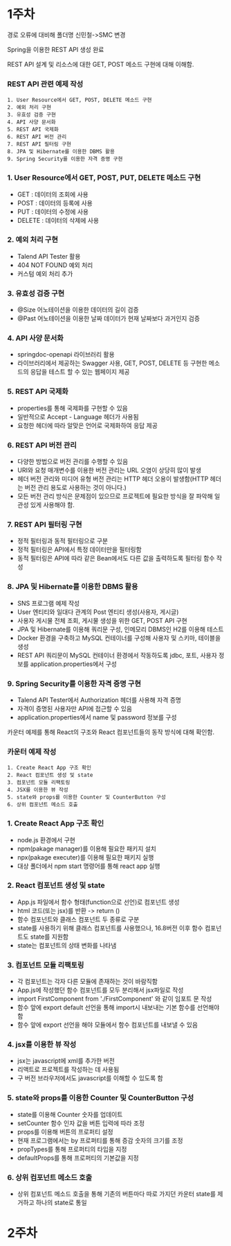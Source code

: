 # 1주차
경로 오류에 대비해 폴더명 신민철->SMC 변경

Spring을 이용한 REST API 생성 완료

REST API 설계 및 리소스에 대한 GET, POST 메소드 구현에 대해 이해함.

### REST API 관련 예제 작성

<pre><code>1. User Resource에서 GET, POST, DELETE 메소드 구현
2. 예외 처리 구현
3. 유효성 검증 구현
4. API 사양 문서화
5. REST API 국제화
6. REST API 버전 관리
7. REST API 필터링 구현
8. JPA 및 Hibernate를 이용한 DBMS 활용
9. Spring Security를 이용한 자격 증명 구현
</code></pre>
### 1. User Resource에서 GET, POST, PUT, DELETE 메소드 구현
- GET : 데이터의 조회에 사용
- POST : 데이터의 등록에 사용
- PUT : 데이터의 수정에 사용
- DELETE : 데이터의 삭제에 사용

### 2. 예외 처리 구현
- Talend API Tester 활용
- 404 NOT FOUND 예외 처리
- 커스텀 예외 처리 추가

### 3. 유효성 검증 구현
- @Size 어노테이션을 이용한 데이터의 길이 검증
- @Past 어노테이션을 이용한 날짜 데이터가 현재 날짜보다 과거인지 검증

### 4. API 사양 문서화
- springdoc-openapi 라이브러리 활용
- 라이브러리에서 제공하는 Swagger 사용, GET, POST, DELETE 등 구현한 메소드의 응답을 테스트 할 수 있는 웹페이지 제공

### 5. REST API 국제화
- properties를 통해 국제화를 구현할 수 있음
- 일반적으로 Accept - Language 헤더가 사용됨
- 요청한 헤더에 따라 알맞은 언어로 국제화하여 응답 제공

### 6. REST API 버전 관리
- 다양한 방법으로 버전 관리를 수행할 수 있음
- URI와 요청 매개변수를 이용한 버전 관리는 URL 오염이 상당히 많이 발생
- 헤더 버전 관리와 미디어 유형 버전 관리는 HTTP 헤더 오용이 발생함(HTTP 헤더는 버전 관리 용도로 사용하는 것이 아니다.)
- 모든 버전 관리 방식은 문제점이 있으므로 프로젝트에 필요한 방식을 잘 파악해 일관성 있게 사용해야 함.

### 7. REST API 필터링 구현
- 정적 필터링과 동적 필터링으로 구분
- 정적 필터링은 API에서 특정 데이터만을 필터링함
- 동적 필터링은 API에 따라 같은 Bean에서도 다른 값을 출력하도록 필터링 함수 작성

### 8. JPA 및 Hibernate를 이용한 DBMS 활용
- SNS 프로그램 예제 작성
- User 엔티티와 일대다 관계의 Post 엔티티 생성(사용자, 게시글)
- 사용자 게시물 전체 조회, 게시물 생성을 위한 GET, POST API 구현
- JPA 및 Hibernate를 이용해 쿼리문 구성, 인메모리 DBMS인 H2를 이용해 테스트
- Docker 환경을 구축하고 MySQL 컨테이너를 구성해 사용자 및 스키마, 테이블을 생성
- REST API 쿼리문이 MySQL 컨테이너 환경에서 작동하도록 jdbc, 포트, 사용자 정보를 application.properties에서 구성

### 9. Spring Security를 이용한 자격 증명 구현
- Talend API Tester에서 Authorization 헤더를 사용해 자격 증명
- 자격이 증명된 사용자만 API에 접근할 수 있음
- application.properties에서 name 및 password 정보를 구성

카운터 예제를 통해 React의 구조와 React 컴포넌트들의 동작 방식에 대해 확인함.

### 카운터 예제 작성
<pre><code>1. Create React App 구조 확인
2. React 컴포넌트 생성 및 state
3. 컴포넌트 모듈 리팩토링
4. JSX를 이용한 뷰 작성
5. state와 props를 이용한 Counter 및 CounterButton 구성
6. 상위 컴포넌트 메소드 호출
</code></pre>
### 1. Create React App 구조 확인
- node.js 환경에서 구현
- npm(pakage manager)를 이용해 필요한 패키지 설치
- npx(pakage executer)를 이용해 필요한 패키지 실행
- 대상 폴더에서 npm start 명령어를 통해 react app 실행

### 2. React 컴포넌트 생성 및 state
- App.js 파일에서 함수 형태(function으로 선언)로 컴포넌트 생성
- html 코드(또는 jsx)를 반환 -> return ()
- 함수 컴포넌트와 클래스 컴포넌트 두 종류로 구분
- state를 사용하기 위해 클래스 컴포넌트를 사용했으나, 16.8버전 이후 함수 컴포넌트도 state를 지원함
- state는 컴포넌트의 상태 변화를 나타냄

### 3. 컴포넌트 모듈 리팩토링
- 각 컴포넌트는 각자 다른 모듈에 존재하는 것이 바람직함
- App.js에 작성했던 함수 컴포넌트를 모두 분리해서 jsx파일로 작성
- import FirstComponent from './FirstComponent' 와 같이 임포트 문 작성
- 함수 앞에 export default 선언을 통해 import시 내보내는 기본 함수를 선언해야 함
- 함수 앞에 export 선언을 해야 모듈에서 함수 컴포넌트를 내보낼 수 있음

### 4. jsx를 이용한 뷰 작성
- jsx는 javascript에 xml를 추가한 버전
- 리액트로 프로젝트를 작성하는 데 사용됨
- 구 버전 브라우저에서도 javascript를 이해할 수 있도록 함

### 5. state와 props를 이용한 Counter 및 CounterButton 구성
- state를 이용해 Counter 숫자를 업데이트
- setCounter 함수 인자 값을 버튼 입력에 따라 조정
- props를 이용해 버튼의 프로퍼티 설정
- 현재 프로그램에서는 by 프로퍼티를 통해 증감 숫자의 크기를 조정
- propTypes를 통해 프로퍼티의 타입을 지정
- defaultProps를 통해 프로퍼티의 기본값을 지정

### 6. 상위 컴포넌트 메소드 호출
- 상위 컴포넌트 메소드 호출을 통해 기존의 버튼마다 따로 가지던 카운터 state를 제거하고 하나의 state로 통일

# 2주차